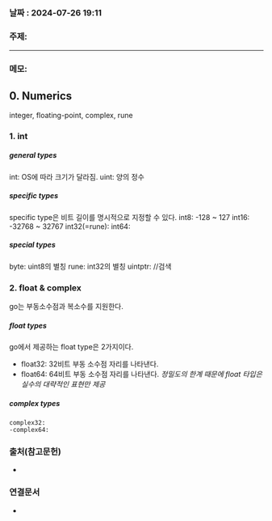 
### 날짜 : 2024-07-26 19:11

### 주제: 

---
### 메모: 
## 0. Numerics
integer, floating-point, complex, rune

### 1. int
##### general types
int: OS에 따라 크기가 달라짐. 
uint: 양의 정수

##### specific types
specific type은 비트 길이를 명시적으로 지정할 수 있다.
int8: -128 ~ 127
int16: -32768 ~ 32767
int32(=rune): 
int64: 

##### special types
byte: uint8의 별칭
rune: int32의 별칭
uintptr: //검색

### 2. float & complex
go는 부동소수점과 복소수를 지원한다. 

##### float types
go에서 제공하는 float type은 2가지이다.
- float32: 32비트 부동 소수점 자리를 나타낸다.
- float64: 64비트 부동 소수점 자리를 나타낸다.
*정밀도의 한계 때문에 float 타입은 실수의 대략적인 표현만 제공*

##### complex types

```
complex32: 
-complex64: 
```
### 출처(참고문헌)
-

### 연결문서
-